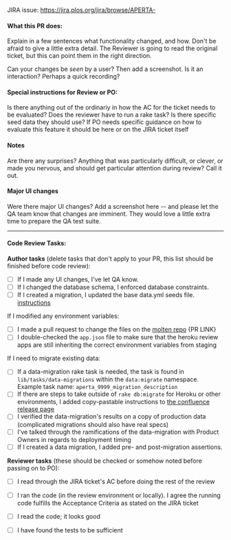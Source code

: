 JIRA issue: https://jira.plos.org/jira/browse/APERTA-

#### What this PR does:

Explain in a few sentences what functionality changed, and how. Don't be afraid
to give a little extra detail. The Reviewer is going to read the original
ticket, but this can point them in the right direction.

Can your changes be *seen* by a user? Then add a screenshot. Is it an
interaction?  Perhaps a quick recording?

#### Special instructions for Review or PO:

Is there anything out of the ordinariy in how the AC for the ticket needs to be evaluated?
Does the reviewer have to run a rake task? Is there specific seed data they should use?
If PO needs specific guidance on how to evaluate this feature it should be here or on the JIRA ticket itself

#### Notes

Are there any surprises? Anything that was particularly difficult, or clever, or
made you nervous, and should get particular attention during review? Call it
out. 


#### Major UI changes

Were there major UI changes? Add a screenshot here -- and please let the QA team know that changes are imminent. They would love a little extra time to prepare the QA test suite.

---

#### Code Review Tasks:

**Author tasks** (delete tasks that don't apply to your PR, this list should be finished before code review):

- [ ] If I made any UI changes, I've let QA know.
- [ ] If I changed the database schema, I enforced database constraints.
- [ ] If I created a migration, I updated the base data.yml seeds file. [instructions](https://developer.plos.org/confluence/display/TAHI/Seeds+maintenance)

If I modified any environment variables:
- [ ] I made a pull request to change the files on the [molten repo](https://github.com/PLOS/molten/tree/dev/pillar/aperta) {PR LINK}
- [ ] I double-checked the `app.json` file to make sure that the heroku review apps are still inheriting the correct environment variables from staging

If I need to migrate existing data:
- [ ] If a data-migration rake task is needed, the task is found in `lib/tasks/data-migrations` within the `data:migrate` namespace. Example task name: `aperta_9999_migration_description`
- [ ] If there are steps to take outside of `rake db:migrate` for Heroku or other environments, I added copy-pastable instructions to [the confluence release page](https://developer.plos.org/confluence/display/TAHI/Deployment+information+for+Release)
- [ ] I verified the data-migration's results on a copy of production data (complicated migrations should also have real specs)
- [ ] I've talked through the ramifications of the data-migration with Product Owners in regards to deployment timing
- [ ] If I created a data migration, I added pre- and post-migration assertions.

**Reviewer tasks** (these should be checked or somehow noted before passing on to PO):
- [ ] I read through the JIRA ticket's AC before doing the rest of the review
- [ ] I ran the code (in the review environment or locally). I agree the running code fulfills the Acceptance Criteria as stated on the JIRA ticket
- [ ] I read the code; it looks good
- [ ] I have found the tests to be sufficient

